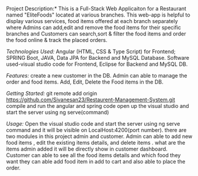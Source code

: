 Project Description:*
  This is a Full-Stack Web Applicaiton for a Restaurant named "EliteFoods" located at various branches. This web-app is helpful to display various services, 
  food items offered at each branch separately where Admins can add,edit and remove the food items for their specific branches and Customers can search,sort &
  filter the food items and order the food online & track the placed orders.
  
*Technologies Used:* 
    Angular (HTML, CSS & Type Script) for Frontend; 
    SPRING Boot, JAVA, Data JPA for Backend and MySQL Database. 
    Software used-visual studio code for Frontend, Eclipse for Backend and MySQL DB.
  
*Features:*
    create a new customer in the DB.
    Admin can able to manage the order and food items.
    Add, Edit, Delete the Food items in the DB.
    
    
*Getting Started:*
     git remote add origin https://github.com/Sivanesan23/Restaurent-Management-System.git
     compile and run the angular and spring code
     open up the visual studio and start the server using ng serve(command)
        
*Usage:*
    Open the visual studio code and start the server using ng serve command and it will be visible on LocalHost:4200(port number). there are two modules in this project
    admin and customer.
    Admin can able to add new food items , edit the existing items details, and delete items . what are the items admin added it will be directly show in customer dashboard.
    Customer can able to see all the food items details and which food they want they can able add food item in add to cart and also able to place the order.

